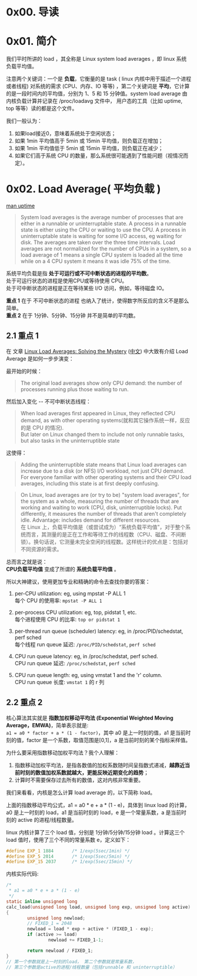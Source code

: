 # 0x00. 导读

# 0x01. 简介

我们平时所讲的 load ，其全称是 Linux system load averages ，即 linux 系统负载平均值。

注意两个关键词：一个是 **负载**，它衡量的是 task ( linux 内核中用于描述一个进程或者线程) 对系统的需求 (CPU、内存、IO 等等) ，第二个关键词是 **平均**，它计算的是一段时间内的平均值，分别为 1、5 和 15 分钟值。system load average 由内核负载计算并记录在 /proc/loadavg 文件中， 用户态的工具（比如 uptime, top 等等）读的都是这个文件。

我们一般认为：
1. 如果load接近0，意味着系统处于空闲状态；
2. 如果 1min 平均值高于 5min 或 15min 平均值，则负载正在增加；
3. 如果 1min 平均值低于 5min 或 15min 平均值，则负载正在减少；
4. 如果它们高于系统 CPU 的数量，那么系统很可能遇到了性能问题（视情况而定）。

# 0x02. Load Average( 平均负载 )

[man uptime](https://man7.org/linux/man-pages/man1/uptime.1.html)  
> System load averages is the average number of processes that are
either in a runnable or uninterruptable state.  A process in a
runnable state is either using the CPU or waiting to use the CPU.
A process in uninterruptable state is waiting for some I/O
access, eg waiting for disk.  The averages are taken over the
three time intervals.  Load averages are not normalized for the
number of CPUs in a system, so a load average of 1 means a single
CPU system is loaded all the time while on a 4 CPU system it
means it was idle 75% of the time.

系统平均负载是指 **处于可运行或不可中断状态的进程的平均数**。  
处于可运行状态的进程是使用CPU或等待使用 CPU。   
处于可中断状态的进程是正在等待某些 I/O 访问，例如，等待磁盘 IO。

**重点 1** 在于 不可中断状态的进程 也纳入了统计，使得数字所反应的含义不是那么简单。  
**重点 2** 在于 1分钟、5分钟、15分钟 并不是简单的平均数。

## 2.1 重点 1

在 文章 [Linux Load Averages: Solving the Mystery](https://www.brendangregg.com/blog/2017-08-08/linux-load-averages.html) ([中文](https://blog.csdn.net/sunny_98_98/article/details/120880676)) 中大致有介绍 Load Average 是如何一步步演变：

最开始的时候：
> The original load averages show only CPU demand: the number of processes running plus those waiting to run.

然后加入变化 -- 不可中断状态线程：
> When load averages first appeared in Linux, they reflected CPU demand, as with other operating systems(就和其它操作系统一样，反应的是 CPU 的情况).   
> But later on Linux changed them to include not only runnable tasks, but also tasks in the uninterruptible state

这使得：
> Adding the uninterruptible state means that Linux load averages can increase due to a disk (or NFS) I/O workload, not just CPU demand. For everyone familiar with other operating systems and their CPU load averages, including this state is at first deeply confusing.

> On Linux, load averages are (or try to be) "system load averages", for the system as a whole, measuring the number of threads that are working and waiting to work (CPU, disk, uninterruptible locks). Put differently, it measures the number of threads that aren't completely idle. Advantage: includes demand for different resources.  
在 Linux 上，负载平均值是（或尝试成为）“系统负载平均值”，对于整个系统而言，其测量的是正在工作和等待工作的线程数（CPU、磁盘、不间断锁）。换句话说，它测量未完全空闲的线程数。这样统计的优点是：包括对不同资源的需求。


总而言之就是说：  
**CPU负载平均值** 变成了所谓的 **系统负载平均值** 。

所以大神建议，使用更加专业和精确的命令去查找你要的答案：

1. per-CPU utilization: eg, using mpstat -P ALL 1  
每个 CPU 的使用率: `mpstat -P ALL 1`

2. per-process CPU utilization: eg, top, pidstat 1, etc.  
每个进程使用 CPU 的比率: `top or pidstat 1`

3. per-thread run queue (scheduler) latency: eg, in /proc/PID/schedstat, perf sched  
每个线程 run queue 延迟: `/proc/PID/schedstat`, `perf sched`

4. CPU run queue latency: eg, in /proc/schedstat, perf sched.  
CPU run queue 延迟: `/proc/schedstat`, `perf sched`

5. CPU run queue length: eg, using vmstat 1 and the 'r' column.  
CPU run queue 长度: `vmstat 1` 的 r 列

## 2.2 重点 2

核心算法其实就是 **指数加权移动平均法 (Exponential Weighted Moving Average，EMWA)**，简单表示就是:  
`a1 = a0 * factor + a * (1 - factor)`，其中 a0 是上一时刻的值，a1 是当前时刻的值，factor 是一个系数，取值范围是[0,1]，a 是当前时刻的某个指标采样值。

为什么要采用指数移动加权平均法？我个人理解：
1. 指数移动加权平均法，是指各数值的加权系数随时间呈指数式递减，**越靠近当前时刻的数值加权系数就越大，更能反映近期变化的趋势**；
2. 计算时不需要保存过去所有的数值，这对内核非常重要。

我们来看看，内核是怎么计算 load average 的，以下简称 load。

上面的指数移动平均公式，a1 = a0 * e + a * (1 - e)，具体到 linux load 的计算，a0 是上一时刻的 load，a1 是当前时刻的 load，e 是一个常量系数，a 是当前时刻的 active 的进程/线程数量。

linux 内核计算了三个 load 值，分别是 1分钟/5分钟/15分钟 load 。计算这三个load 值时，使用了三个不同的常量系数 e，定义如下：
```c
#define EXP_1 1884       /* 1/exp(5sec/1min) */
#define EXP_5 2014       /* 1/exp(5sec/5min) */
#define EXP_15 2037      /* 1/exp(5sec/15min) */
```

内核实际代码:
```c
/*
 * a1 = a0 * e + a * (1 - e)
 */     
static inline unsigned long
calc_load(unsigned long load, unsigned long exp, unsigned long active)
{       
        unsigned long newload;
        // FIXED_1 = 2048
        newload = load * exp + active * (FIXED_1 - exp);
        if (active >= load)
                newload += FIXED_1-1;

        return newload / FIXED_1;
}
// 第一个参数就是上一时刻的load， 第二个参数就是常量系数，
// 第三个参数是active的进程/线程数量（包括runnable 和 uninterruptible）
```